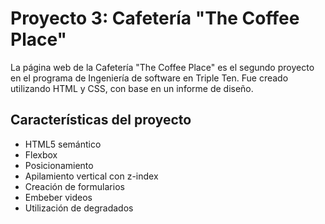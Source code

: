 # Proyecto 3: Cafetería "The Coffee Place"

La página web de la Cafetería "The Coffee Place" es el segundo proyecto en el programa de Ingeniería de software en Triple Ten. Fue creado utilizando HTML y CSS, con base en un informe de diseño.

## Características del proyecto

- HTML5 semántico
- Flexbox
- Posicionamiento
- Apilamiento vertical con z-index
- Creación de formularios
- Embeber videos
- Utilización de degradados
